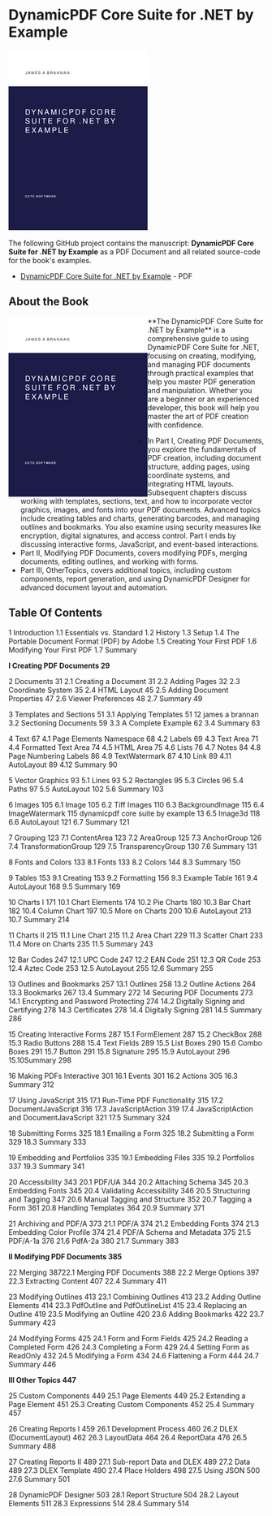 # DynamicPDF Core Suite for .NET by Example	

![](./book-small.png)

The following GitHub project contains the manuscript: **DynamicPDF Core Suite for .NET by Example** as a PDF Document and all related source-code for the book's examples.

* [DynamicPDF Core Suite for .NET by Example](https://github.com/DynamicPDF/core-suite-book/blob/main/DynamicPDF%20Core%20Suite%20for%20.NET%20By%20Example.pdf) - PDF

## About the Book

<img align="left"  src="./book-small.png">
**The DynamicPDF Core Suite for .NET by Example** is a comprehensive guide to using DynamicPDF Core Suite for .NET, focusing on creating, modifying, and managing PDF documents through practical examples that help you master PDF generation and manipulation. Whether you are a beginner or an experienced developer, this book will help you master the art of PDF creation with confidence.

* In Part I, Creating PDF Documents, you explore the fundamentals
  of PDF creation, including document structure, adding pages, using
  coordinate systems, and integrating HTML layouts. Subsequent chapters
  discuss working with templates, sections, text, and how to incorporate
  vector graphics, images, and fonts into your PDF documents.
  Advanced topics include creating tables and charts, generating barcodes,
  and managing outlines and bookmarks. You also examine
  using security measures like encryption, digital signatures, and access
  control. Part I ends by discussing interactive forms, JavaScript,
  and event-based interactions.
* Part II, Modifying PDF Documents, covers modifying PDFs, merging
  documents, editing outlines, and working with forms.
* Part III, OtherTopics, covers additional topics, including custom
  components, report generation, and using DynamicPDF Designer for
  advanced document layout and automation.

## Table Of Contents

1 Introduction
1.1 Essentials vs. Standard
1.2 History
1.3 Setup
1.4 The Portable Document Format (PDF) by Adobe
1.5 Creating Your First PDF
1.6 Modifying Your First PDF
1.7 Summary

**I Creating PDF Documents 29**

2 Documents 31
2.1 Creating a Document 31
2.2 Adding Pages 32
2.3 Coordinate System 35
2.4 HTML Layout 45
2.5 Adding Document Properties 47
2.6 Viewer Preferences 48
2.7 Summary 49

3 Templates and Sections 51
3.1 Applying Templates 51
12 james a brannan
3.2 Sectioning Documents 59
3.3 A Complete Example 62
3.4 Summary 63

4 Text 67
4.1 Page Elements Namespace 68
4.2 Labels 69
4.3 Text Area 71
4.4 Formatted Text Area 74
4.5 HTML Area 75
4.6 Lists 76
4.7 Notes 84
4.8 Page Numbering Labels 86
4.9 TextWatermark 87
4.10 Link 89
4.11 AutoLayout 89
4.12 Summary 90

5 Vector Graphics 93
5.1 Lines 93
5.2 Rectangles 95
5.3 Circles 96
5.4 Paths 97
5.5 AutoLayout 102
5.6 Summary 103

6 Images 105
6.1 Image 105
6.2 Tiff Images 110
6.3 BackgroundImage 115
6.4 ImageWatermark 115
dynamicpdf core suite by example 13
6.5 Image3d 118
6.6 AutoLayout 121
6.7 Summary 121

7 Grouping 123
7.1 ContentArea 123
7.2 AreaGroup 125
7.3 AnchorGroup 126
7.4 TransformationGroup 129
7.5 TransparencyGroup 130
7.6 Summary 131

8 Fonts and Colors 133
8.1 Fonts 133
8.2 Colors 144
8.3 Summary 150

9 Tables 153
9.1 Creating 153
9.2 Formatting 156
9.3 Example Table 161
9.4 AutoLayout 168
9.5 Summary 169

10 Charts I 171
10.1 Chart Elements 174
10.2 Pie Charts 180
10.3 Bar Chart 182
10.4 Column Chart 197
10.5 More on Charts 200
10.6 AutoLayout 213
10.7 Summary 214

11 Charts II 215
11.1 Line Chart 215
11.2 Area Chart 229
11.3 Scatter Chart 233
11.4 More on Charts 235
11.5 Summary 243

12 Bar Codes 247
12.1 UPC Code 247
12.2 EAN Code 251
12.3 QR Code 253
12.4 Aztec Code 253
12.5 AutoLayout 255
12.6 Summary 255

13 Outlines and Bookmarks 257
13.1 Outlines 258
13.2 Outline Actions 264
13.3 Bookmarks 267
13.4 Summary 272
14 Securing PDF Documents 273
14.1 Encrypting and Password Protecting 274
14.2 Digitally Signing and Certifying 278
14.3 Certificates 278
14.4 Digitally Signing 281
14.5 Summary 286

15 Creating Interactive Forms 287
15.1 FormElement 287
15.2 CheckBox 288
15.3 Radio Buttons 288
15.4 Text Fields 289
15.5 List Boxes 290
15.6 Combo Boxes 291
15.7 Button 291
15.8 Signature 295
15.9 AutoLayout 296
15.10Summary 298

16 Making PDFs Interactive 301
16.1 Events 301
16.2 Actions 305
16.3 Summary 312

17 Using JavaScript 315
17.1 Run-Time PDF Functionality 315
17.2 DocumentJavaScript 316
17.3 JavaScriptAction 319
17.4 JavaScriptAction and DocumentJavaScript 321
17.5 Summary 324

18 Submitting Forms 325
18.1 Emailing a Form 325
18.2 Submitting a Form 329
18.3 Summary 333

19 Embedding and Portfolios 335
19.1 Embedding Files 335
19.2 Portfolios 337
19.3 Summary 341

20 Accessibility 343
20.1 PDF/UA 344
20.2 Attaching Schema 345
20.3 Embedding Fonts 345
20.4 Validating Accessibility 346
20.5 Structuring and Tagging 347
20.6 Manual Tagging and Structure 352
20.7 Tagging a Form 361
20.8 Handling Templates 364
20.9 Summary 371

21 Archiving and PDF/A 373
21.1 PDF/A 374
21.2 Embedding Fonts 374
21.3 Embedding Color Profile 374
21.4 PDF/A Schema and Metadata 375
21.5 PDF/A-1a 376
21.6 PdfA-2a 380
21.7 Summary 383

**II Modifying PDF Documents 385**

22 Merging 38722.1 Merging PDF Documents 388
22.2 Merge Options 397
22.3 Extracting Content 407
22.4 Summary 411

23 Modifying Outlines 413
23.1 Combining Outlines 413
23.2 Adding Outline Elements 414
23.3 PdfOutline and PdfOutlineList 415
23.4 Replacing an Outline 419
23.5 Modifying an Outline 420
23.6 Adding Bookmarks 422
23.7 Summary 423

24 Modifying Forms 425
24.1 Form and Form Fields 425
24.2 Reading a Completed Form 426
24.3 Completing a Form 429
24.4 Setting Form as ReadOnly 432
24.5 Modifying a Form 434
24.6 Flattening a Form 444
24.7 Summary 446

**III Other Topics 447**

25 Custom Components 449
25.1 Page Elements 449
25.2 Extending a Page Element 451
25.3 Creating Custom Components 452
25.4 Summary 457

26 Creating Reports I 459
26.1 Development Process 460
26.2 DLEX (DocumentLayout) 462
26.3 LayoutData 464
26.4 ReportData 476
26.5 Summary 488

27 Creating Reports II 489
27.1 Sub-report Data and DLEX 489
27.2 Data 489
27.3 DLEX Template 490
27.4 Place Holders 498
27.5 Using JSON 500
27.6 Summary 501

28 DynamicPDF Designer 503
28.1 Report Structure 504
28.2 Layout Elements 511
28.3 Expressions 514
28.4 Summary 514
